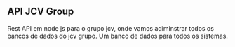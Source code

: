 ## API JCV Group

Rest API em node js para o grupo jcv, onde vamos adiminstrar todos os bancos de dados do jcv grupo. Um banco de dados para todos os sistemas.